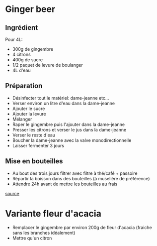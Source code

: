 # Ginger beer

## Ingrédient
Pour 4L:
* 300g de gingembre
* 4 citrons
* 400g de sucre
* 1/2 paquet de levure de boulanger
* 4L d'eau

## Préparation

* Désinfecter tout le matériel: dame-jeanne etc...  
* Verser environ un litre d'eau dans la dame-jeanne
* Ajouter le sucre
* Ajouter la levure
* Mélanger
* Raper le gingembre puis l'ajouter dans la dame-jeanne
* Presser les citrons et verser le jus dans la dame-jeanne
* Verser le reste d'eau 
* Boucher la dame-jeanne avec la valve monodirectionnelle
* Laisser fermenter 3 jours

## Mise en bouteilles

* Au bout des trois jours filtrer avec filtre à thé/café + passoire
* Répartir la boisson dans des bouteilles (à muselière de préférence)
* Attendre 24h avant de mettre les bouteilles au frais

[source](https://www.youtube.com/watch)

# Variante fleur d'acacia
* Remplacer le gingembre par environ 200g de fleur d'acacia (fraiche sans les branches idéalement)
* Mettre qu'un citron